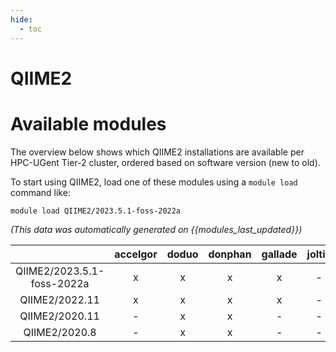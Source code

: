 ```yaml
---
hide:
  - toc
---
```


QIIME2
======

# Available modules


The overview below shows which QIIME2 installations are available per HPC-UGent Tier-2 cluster, ordered based on software version (new to old).

To start using QIIME2, load one of these modules using a `module load` command like:

```shell
module load QIIME2/2023.5.1-foss-2022a
```

*(This data was automatically generated on {{modules_last_updated}})*  

| |accelgor|doduo|donphan|gallade|joltik|shinx|skitty|
| :---: | :---: | :---: | :---: | :---: | :---: | :---: | :---: |
|QIIME2/2023.5.1-foss-2022a|x|x|x|x|-|-|-|
|QIIME2/2022.11|x|x|x|x|-|-|-|
|QIIME2/2020.11|-|x|x|-|-|-|-|
|QIIME2/2020.8|-|x|x|-|-|-|-|
